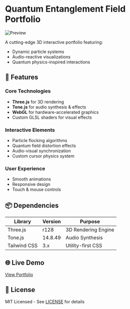 # Quantum Entanglement Field Portfolio

![Preview](https://via.placeholder.com/800x400.png?text=3D+Portfolio+Preview)

A cutting-edge 3D interactive portfolio featuring:
- Dynamic particle systems
- Audio-reactive visualizations
- Quantum physics-inspired interactions

## 🚀 Features

### Core Technologies
- **Three.js** for 3D rendering
- **Tone.js** for audio synthesis & effects
- **WebGL** for hardware-accelerated graphics
- Custom GLSL shaders for visual effects

### Interactive Elements
- Particle flocking algorithms
- Quantum field distortion effects
- Audio-visual synchronization
- Custom cursor physics system

### User Experience
- Smooth animations
- Responsive design
- Touch & mouse controls

## 📦 Dependencies

| Library      | Version | Purpose                  |
|--------------|---------|--------------------------|
| Three.js     | r128    | 3D Rendering Engine      |
| Tone.js      | 14.8.49 | Audio Synthesis          |
| Tailwind CSS | 3.x     | Utility-first CSS        |

## 🌐 Live Demo
[View Portfolio](https://your-portfolio-domain.com)

## 📝 License
MIT Licensed - See [LICENSE](LICENSE) for details